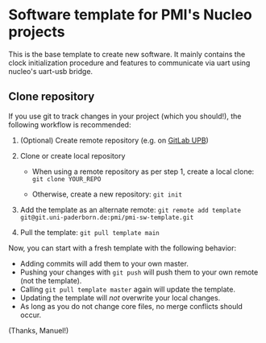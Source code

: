 # Software template for PMI's Nucleo projects

This is the base template to create new software. It mainly contains the clock
initialization procedure and features to communicate via uart using nucleo's
uart-usb bridge.

## Clone repository
If you use git to track changes in your project (which you should!), the following workflow is recommended:

1. (Optional) Create remote repository (e.g. on [GitLab UPB](https://git.uni-paderborn.de/))
2. Clone or create local repository
   * When using a remote repository as per step 1, create a local clone: `git clone YOUR_REPO`

   * Otherwise, create a new repository: `git init`

3. Add the template as an alternate remote: `git remote add template git@git.uni-paderborn.de:pmi/pmi-sw-template.git`

4. Pull the template: `git pull template main`

Now, you can start with a fresh template with the following behavior:
* Adding commits will add them to your own master.
* Pushing your changes with `git push` will push them to your own remote (not the template).
* Calling `git pull template master` again will update the template.
* Updating the template will *not* overwrite your local changes.
* As long as you do not change core files, no merge conflicts should occur.

(Thanks, Manuel!)
